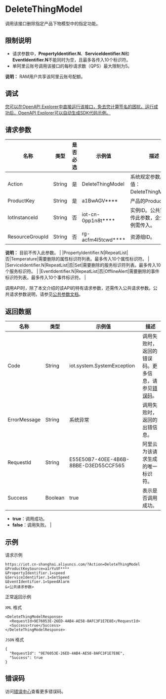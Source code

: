 # DeleteThingModel

调用该接口删除指定产品下物模型中的指定功能。

## 限制说明

-   请求参数中，**PropertyIdentifier.N**、**ServiceIdentifier.N**和**EventIdentifier.N**不能同时为空，且最多各传入10个标识符。
-   单阿里云账号调用该接口的每秒请求数（QPS）最大限制为5。

**说明：** RAM用户共享该阿里云账号配额。


## 调试

[您可以在OpenAPI Explorer中直接运行该接口，免去您计算签名的困扰。运行成功后，OpenAPI Explorer可以自动生成SDK代码示例。](https://api.aliyun.com/#product=Iot&api=DeleteThingModel&type=RPC&version=2018-01-20)

## 请求参数

|名称|类型|是否必选|示例值|描述|
|--|--|----|---|--|
|Action|String|是|DeleteThingModel|系统规定参数。取值：DeleteThingModel。 |
|ProductKey|String|是|a1BwAGV\*\*\*\*|产品的ProductKey。 |
|IotInstanceId|String|否|iot-cn-0pp1n8t\*\*\*\*|实例ID。公共实例不传此参数，企业版实例需传入。 |
|ResourceGroupId|String|否|rg-acfm4l5tcwd\*\*\*\*|资源组ID。

 **说明：** 目前不传入此参数。 |
|PropertyIdentifier.N|RepeatList|否|Temperature|需要删除的属性标识符列表。最多传入10个属性标识符。 |
|ServiceIdentifier.N|RepeatList|否|Set|需要删除的服务标识符列表。最多传入10个服务标识符。 |
|EventIdentifier.N|RepeatList|否|OfflineAlert|需要删除的事件标识符列表。最多传入10个事件标识符。 |

调用API时，除了本文介绍的该API的特有请求参数，还需传入公共请求参数。公共请求参数说明，请参见[公共参数文档](~~30561~~)。

## 返回数据

|名称|类型|示例值|描述|
|--|--|---|--|
|Code|String|iot.system.SystemException|调用失败时，返回的错误码。更多信息，请参见[错误码](~~87387~~)。 |
|ErrorMessage|String|系统异常|调用失败时，返回的出错信息。 |
|RequestId|String|E55E50B7-40EE-4B6B-8BBE-D3ED55CCF565|阿里云为该请求生成的唯一标识符。 |
|Success|Boolean|true|表示是否调用成功。

 -   **true**：调用成功。
-   **false**：调用失败。 |

## 示例

请求示例

```
https://iot.cn-shanghai.aliyuncs.com/?Action=DeleteThingModel
&ProductKeySource=a1rYuVF****
&PropertyIdentifier.1=speed
&ServiceIdentifier.1=SetSpeed
&EventIdentifier.1=SpeedAlarm
&<公共请求参数>
```

正常返回示例

`XML` 格式

```
<DeleteThingModelResponse>
  <RequestId>9E76053E-26ED-4AB4-AE58-8AFC3F1E7E8E</RequestId>
  <Success>true</Success>
</DeleteThingModelResponse>
```

`JSON` 格式

```
{
  "RequestId": "9E76053E-26ED-4AB4-AE58-8AFC3F1E7E8E",
  "Success": true
}
```

## 错误码

访问[错误中心](https://error-center.alibabacloud.com/status/product/Iot)查看更多错误码。

